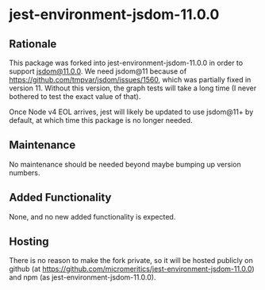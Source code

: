 # jest-environment-jsdom-11.0.0

## Rationale

This package was forked into jest-environment-jsdom-11.0.0 in order to support
jsdom@11.0.0. We need jsdom@11 because of
<https://github.com/tmpvar/jsdom/issues/1560>, which was partially fixed in
version 11. Without this version, the graph tests will take a long time (I never
bothered to test the exact value of that).

Once Node v4 EOL arrives, jest will likely be updated to use jsdom@11+
by default, at which time this package is no longer needed.

## Maintenance

No maintenance should be needed beyond maybe bumping up version
numbers.

## Added Functionality

None, and no new added functionality is expected.

## Hosting

There is no reason to make the fork private, so it will be hosted publicly on
github (at https://github.com/micromeritics/jest-environment-jsdom-11.0.0) and
npm (as jest-environment-jsdom-11.0.0).

